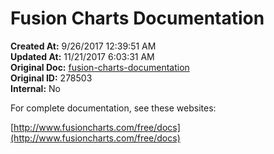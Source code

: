 # Fusion Charts Documentation

<PageHeader />

**Created At:** 9/26/2017 12:39:51 AM  
**Updated At:** 11/21/2017 6:03:31 AM  
**Original Doc:** [fusion-charts-documentation](https://docs.zumasys.com/36577-mv-dashboard/fusion-charts-documentation)  
**Original ID:** 278503  
**Internal:** No  


For complete documentation, see these websites:

[http://www.fusioncharts.com/free/docs](http://www.fusioncharts.com/free/docs)
